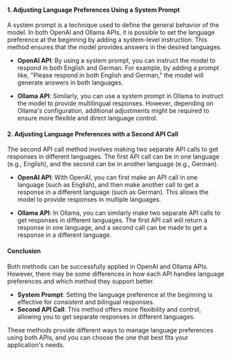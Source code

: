 
#### **1. Adjusting Language Preferences Using a System Prompt**

A system prompt is a technique used to define the general behavior of the model. In both OpenAI and Ollama APIs, it is possible to set the language preference at the beginning by adding a system-level instruction. This method ensures that the model provides answers in the desired languages.

- **OpenAI API**: By using a system prompt, you can instruct the model to respond in both English and German. For example, by adding a prompt like, "Please respond in both English and German," the model will generate answers in both languages.

- **Ollama API**: Similarly, you can use a system prompt in Ollama to instruct the model to provide multilingual responses. However, depending on Ollama's configuration, additional adjustments might be required to ensure more flexible and direct language control.

#### **2. Adjusting Language Preferences with a Second API Call**

The second API call method involves making two separate API calls to get responses in different languages. The first API call can be in one language (e.g., English), and the second can be in another language (e.g., German). 

- **OpenAI API**: With OpenAI, you can first make an API call in one language (such as English), and then make another call to get a response in a different language (such as German). This allows the model to provide responses in multiple languages.

- **Ollama API**: In Ollama, you can similarly make two separate API calls to get responses in different languages. The first API call will return a response in one language, and a second call can be made to get a response in a different language.

#### **Conclusion**

Both methods can be successfully applied in OpenAI and Ollama APIs. However, there may be some differences in how each API handles language preferences and which method they support better.

- **System Prompt**: Setting the language preference at the beginning is effective for consistent and bilingual responses.
- **Second API Call**: This method offers more flexibility and control, allowing you to get separate responses in different languages.

These methods provide different ways to manage language preferences using both APIs, and you can choose the one that best fits your application's needs.
